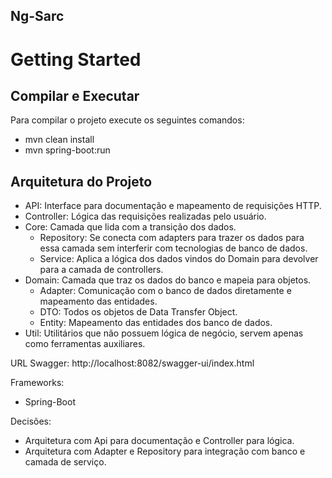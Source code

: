 ## Ng-Sarc

# Getting Started

## Compilar e Executar

Para compilar o projeto execute os seguintes comandos:

* mvn clean install
* mvn spring-boot:run

## Arquitetura do Projeto

* API: Interface para documentação e mapeamento de requisições HTTP.
* Controller: Lógica das requisições realizadas pelo usuário.
* Core: Camada que lida com a transição dos dados.
    * Repository: Se conecta com adapters para trazer os dados para essa camada sem interferir com tecnologias de banco de dados.
    * Service: Aplica a lógica dos dados vindos do Domain para devolver para a camada de controllers.
* Domain: Camada que traz os dados do banco e mapeia para objetos.
    * Adapter: Comunicação com o banco de dados diretamente e mapeamento das entidades.
    * DTO: Todos os objetos de Data Transfer Object.
    * Entity: Mapeamento das entidades dos banco de dados.
* Util: Utilitários que não possuem lógica de negócio, servem apenas como ferramentas auxiliares.

URL Swagger: http://localhost:8082/swagger-ui/index.html

Frameworks: 
* Spring-Boot

Decisões:
* Arquitetura com Api para documentação e Controller para lógica.
* Arquitetura com Adapter e Repository para integração com banco e camada de serviço.